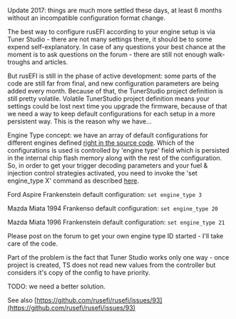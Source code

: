 Update 2017: things are much more settled these days, at least 6 months without an incompatible configuration format change.

The best way to configure rusEFI according to your engine setup is via Tuner Studio - there are not many settings there, it should be to some expend self-explanatory. In case of any questions your best chance at the moment is to ask questions on the forum - there are still not enough walk-troughs and articles.

But rusEFI is still in the phase of active development: some parts of the code are still far from final, and new configuration parameters are being added every month. Because of that, the TunerStudio project definition is still pretty volatile. Volatile TunerStudio project definition means your settings could be lost next time you upgrade the firmware, because of that we need a way to keep default configurations for each setup in a more persistent way. This is the reason why we have...

Engine Type concept: we have an array of default configurations for different engines defined [right in the source code](https://github.com/rusefi/rusefi/tree/master/firmware/config/engines). Which of the configurations is used is controlled by 'engine type' field which is persisted in the internal chip flash memory along with the rest of the configuration. So, in order to get your trigger decoding parameters and your fuel & injection control strategies activated, you need to invoke the 'set engine_type X' command as described [here](http://rusefi.com/forum/viewtopic.php?f=5&t=210#p4038).

Ford Aspire Frankenstein default configuration: `set engine_type 3`

Mazda Miata 1994 Frankenso default configuration: `set engine_type 20`

Mazda Miata 1996 Frankenstein default configuration: `set engine_type 21`

Please post on the forum to get your own engine type ID started - I'll take care of the code.

Part of the problem is the fact that Tuner Studio works only one way - once project is created, TS does not read new values from the controller but considers it's copy of the config to have priority.

TODO: we need a better solution.

See also [https://github.com/rusefi/rusefi/issues/93](https://github.com/rusefi/rusefi/issues/93)
